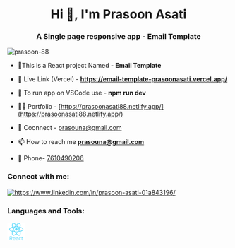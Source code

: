 <h1 align="center">Hi 👋, I'm Prasoon Asati</h1>
<h3 align="center">A Single page responsive app - Email Template</h3>

<p align="left"> <img src="https://komarev.com/ghpvc/?username=prasoon-88&label=Profile%20views&color=0e75b6&style=flat" alt="prasoon-88" /> </p>

- 🔭This is a React project Named - **Email Template**

- 👯 Live Link (Vercel) - **https://email-template-prasoonasati.vercel.app/**

- 🤝 To run app on VSCode use - **npm run dev**

- 👨‍💻 Portfolio - [https://prasoonasati88.netlify.app/](https://prasoonasati88.netlify.app/)

- 🤝 Coonnect - [prasouna@gmail.com](prasouna@gmail.com)

- 📫 How to reach me **prasouna@gmail.com**

- 🤝 Phone- [7610490206](7610490206)

<h3 align="left">Connect with me:</h3>
<p align="left">
<a href="https://linkedin.com/in/https://www.linkedin.com/in/prasoon-asati-01a843196/" target="blank"><img align="center" src="https://raw.githubusercontent.com/rahuldkjain/github-profile-readme-generator/master/src/images/icons/Social/linked-in-alt.svg" alt="https://www.linkedin.com/in/prasoon-asati-01a843196/" height="30" width="40" /></a>
</p>

<h3 align="left">Languages and Tools:</h3>
<p align="left"> <a href="https://reactjs.org/" target="_blank" rel="noreferrer"> <img src="https://raw.githubusercontent.com/devicons/devicon/master/icons/react/react-original-wordmark.svg" alt="react" width="40" height="40"/> </a> </p>
